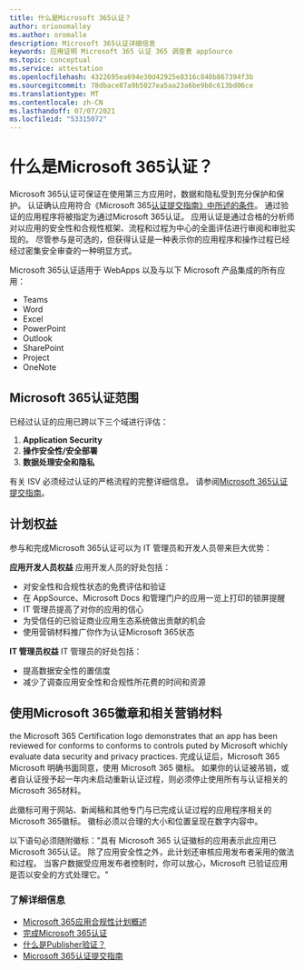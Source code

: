 ```yaml
---
title: 什么是Microsoft 365认证？
author: orionomalley
ms.author: oromalle
description: Microsoft 365认证详细信息
keywords: 应用证明 Microsoft 365 认证 365 调查表 appSource
ms.topic: conceptual
ms.service: attestation
ms.openlocfilehash: 4322695ea694e30d42925e8316c848b867394f3b
ms.sourcegitcommit: 78dbace87a9b5027ea5aa23a6be9b8c613bd06ce
ms.translationtype: MT
ms.contentlocale: zh-CN
ms.lasthandoff: 07/07/2021
ms.locfileid: "53315072"
---
```

# <a name="what-is-microsoft-365-certification"></a>什么是Microsoft 365认证？

Microsoft 365认证可保证在使用第三方应用时，数据和隐私受到充分保护和保护。 认证确认应用符合《Microsoft 365[认证提交指南》中所述的条件](https://docs.microsoft.com/microsoft-365-app-certification/docs/certification-submission-guide)。 通过验证的应用程序将被指定为通过Microsoft 365认证。
应用认证是通过合格的分析师对以应用的安全性和合规性框架、流程和过程为中心的全面评估进行审阅和审批实现的。 尽管参与是可选的，但获得认证是一种表示你的应用程序和操作过程已经经过密集安全审查的一种明显方式。

Microsoft 365认证适用于 WebApps 以及与以下 Microsoft 产品集成的所有应用：
- Teams
- Word
- Excel
- PowerPoint
- Outlook
- SharePoint
- Project
- OneNote

## <a name="microsoft-365-certification-scope"></a>Microsoft 365认证范围

已经过认证的应用已跨以下三个域进行评估：
1.  **Application Security**
1.  **操作安全性/安全部署**
1.  **数据处理安全和隐私**

有关 ISV 必须经过认证的严格流程的完整详细信息。 请参阅[Microsoft 365认证提交指南](https://docs.microsoft.com/microsoft-365-app-certification/docs/certification-submission-guide)。

## <a name="program-benefits"></a>计划权益
参与和完成Microsoft 365认证可以为 IT 管理员和开发人员带来巨大优势：

**应用开发人员权益** 应用开发人员的好处包括： 
-   对安全性和合规性状态的免费评估和验证
-   在 AppSource、Microsoft Docs 和管理门户的应用一览上打印的锁屏提醒
-   IT 管理员提高了对你的应用的信心
-   为受信任的已验证商业应用生态系统做出贡献的机会
-   使用营销材料推广你作为认证Microsoft 365状态

**IT 管理员权益** IT 管理员的好处包括：
-   提高数据安全性的置信度
-   减少了调查应用安全性和合规性所花费的时间和资源

## <a name="using-the-microsoft-365-badge-and-associated-marketing-materials"></a>使用Microsoft 365徽章和相关营销材料
the Microsoft 365 Certification logo demonstrates that an app has been reviewed for conforms to conforms to controls puted by Microsoft whichly evaluate data security and privacy practices. 完成认证后，Microsoft 365 Microsoft 明确书面同意，使用 Microsoft 365 徽标。 如果你的认证被吊销，或者自认证授予起一年内未启动重新认证过程，则必须停止使用所有与认证相关的Microsoft 365材料。 

此徽标可用于网站、新闻稿和其他专门与已完成认证过程的应用程序相关的Microsoft 365徽标。 徽标必须以合理的大小和位置呈现在数字内容中。 

以下语句必须随附徽标："具有 Microsoft 365 认证徽标的应用表示此应用已Microsoft 365认证。 除了应用安全性之外，此计划还审核应用发布者采用的做法和过程。 当客户数据受应用发布者控制时，你可以放心，Microsoft 已验证应用是否以安全的方式处理它。"


### <a name="learn-more"></a>了解详细信息
* [Microsoft 365应用合规性计划概述](~/overview.md)  
* [完成Microsoft 365认证](~/docs/certification.md)  
* [什么是Publisher验证？](https://docs.microsoft.com/azure/active-directory/develop/publisher-verification-overview)
* [Microsoft 365认证提交指南](~/docs/certification-submission-guide.md)

